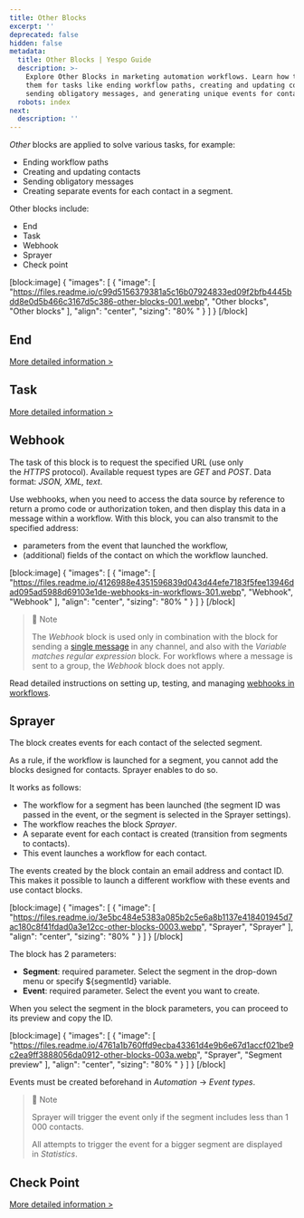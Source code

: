 ```yaml
---
title: Other Blocks
excerpt: ''
deprecated: false
hidden: false
metadata:
  title: Other Blocks | Yespo Guide
  description: >-
    Explore Other Blocks in marketing automation workflows. Learn how to use
    them for tasks like ending workflow paths, creating and updating contacts,
    sending obligatory messages, and generating unique events for contacts.
  robots: index
next:
  description: ''
---
```

_Other_ blocks are applied to solve various tasks, for example:

- Ending workflow paths
- Creating and updating contacts
- Sending obligatory messages
- Creating separate events for each contact in a segment.

Other blocks include:

- End
- Task
- Webhook
- Sprayer
- Check point

[block:image]
{
  "images": [
    {
      "image": [
        "https://files.readme.io/c99d5156379381a5c16b07924833ed09f2bfb4445bdd8e0d5b466c3167d5c386-other-blocks-001.webp",
        "Other blocks",
        "Other blocks"
      ],
      "align": "center",
      "sizing": "80% "
    }
  ]
}
[/block]


## End

[More detailed information >](https://docs.yespo.io/docs/popular-blocks#end)

## Task

[More detailed information >](https://docs.yespo.io/docs/popular-blocks#task)

## Webhook

The task of this block is to request the specified URL (use only the _HTTPS_ protocol). Available request types are _GET_ and _POST_. Data format: _JSON, XML, text_.

Use webhooks, when you need to access the data source by reference to return a promo code or authorization token, and then display this data in a message within a workflow. With this block, you can also transmit to the specified address:

- parameters from the event that launched the workflow,
- (additional) fields of the contact on which the workflow launched.

[block:image]
{
  "images": [
    {
      "image": [
        "https://files.readme.io/4126988e4351596839d043d44efe7183f5fee13946dad095ad5988d69103e1de-webhooks-in-workflows-301.webp",
        "Webhook",
        "Webhook"
      ],
      "align": "center",
      "sizing": "80% "
    }
  ]
}
[/block]


> 📘 Note
> 
> The _Webhook_ block is used only in combination with the block for sending a [single message](https://docs.yespo.io/docs/message-blocks) in any channel, and also with the _Variable matches regular expression_ block. For workflows where a message is sent to a group, the _Webhook_ block does not apply.

Read detailed instructions on setting up, testing, and managing [webhooks in workflows](https://docs.yespo.io/docs/webhook-workflows).

## Sprayer

The block creates events for each contact of the selected segment.

As a rule, if the workflow is launched for a segment, you cannot add the blocks designed for contacts. Sprayer enables to do so.

It works as follows:

- The workflow for a segment has been launched (the segment ID was passed in the event, or the segment is selected in the Sprayer settings).
- The workflow reaches the block _Sprayer_.
- A separate event for each contact is created (transition from segments to contacts).
- This event launches a workflow for each contact.

The events created by the block contain an email address and contact ID. This makes it possible to launch a different workflow with these events and use contact blocks.

[block:image]
{
  "images": [
    {
      "image": [
        "https://files.readme.io/3e5bc484e5383a085b2c5e6a8b1137e418401945d7ac180c8f41fdad0a3e12cc-other-blocks-0003.webp",
        "Sprayer",
        "Sprayer"
      ],
      "align": "center",
      "sizing": "80% "
    }
  ]
}
[/block]


The block has 2 parameters:

- **Segment**: required parameter. Select the segment in the drop-down menu or specify ${segmentId} variable.
- **Event**: required parameter. Select the event you want to create.

When you select the segment in the block parameters, you can proceed to its preview and copy the ID.

[block:image]
{
  "images": [
    {
      "image": [
        "https://files.readme.io/4761a1b760ffd9ecba43361d4e9b6e67d1accf021be9c2ea9ff3888056da0912-other-blocks-003a.webp",
        "Sprayer",
        "Segment preview"
      ],
      "align": "center",
      "sizing": "80% "
    }
  ]
}
[/block]


Events must be created beforehand in _Automation_ → _Event types_.

> 📘 Note
> 
> Sprayer will trigger the event only if the segment includes less than 1 000 contacts.
> 
> All attempts to trigger the event for a bigger segment are displayed in _Statistics_.

## Check Point

[More detailed information >](https://docs.yespo.io/docs/popular-blocks#check-point)